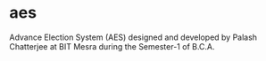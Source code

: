 # aes
Advance Election System (AES) designed and developed by Palash Chatterjee at BIT Mesra during the Semester-1 of B.C.A.
